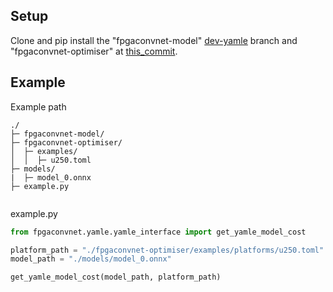

## Setup
Clone and pip install the "fpgaconvnet-model" [dev-yamle](https://github.com/AlexMontgomerie/fpgaconvnet-model/tree/fix/dev-yamle-pipeline-delay) branch and "fpgaconvnet-optimiser" at [this_commit](https://github.com/zkr12123/fpgaconvnet-optimiser/tree/dev-yamle).


## Example
Example path
```
./
├─ fpgaconvnet-model/
├─ fpgaconvnet-optimiser/
│  ├─ examples/
│  │  ├─ u250.toml
├─ models/
|  ├─ model_0.onnx
├─ example.py


```
example.py

```python
from fpgaconvnet.yamle.yamle_interface import get_yamle_model_cost

platform_path = "./fpgaconvnet-optimiser/examples/platforms/u250.toml"                                      
model_path = "./models/model_0.onnx"

get_yamle_model_cost(model_path, platform_path)

```